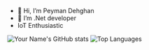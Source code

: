 - 👋 Hi, I’m Peyman Dehghan
- 👀 I’m .Net developer
- IoT Enthusiastic

![Your Name's GitHub stats](https://github-readme-stats.vercel.app/api?username=Pe2131&show_icons=true&theme=radical)
![Top Languages](https://github-readme-stats.vercel.app/api/top-langs/?username=Pe2131&layout=compact&theme=radical)

<!---
Pe2131/Pe2131 is a ✨ special ✨ repository because its `README.md` (this file) appears on your GitHub profile.
You can click the Preview link to take a look at your changes.
--->
